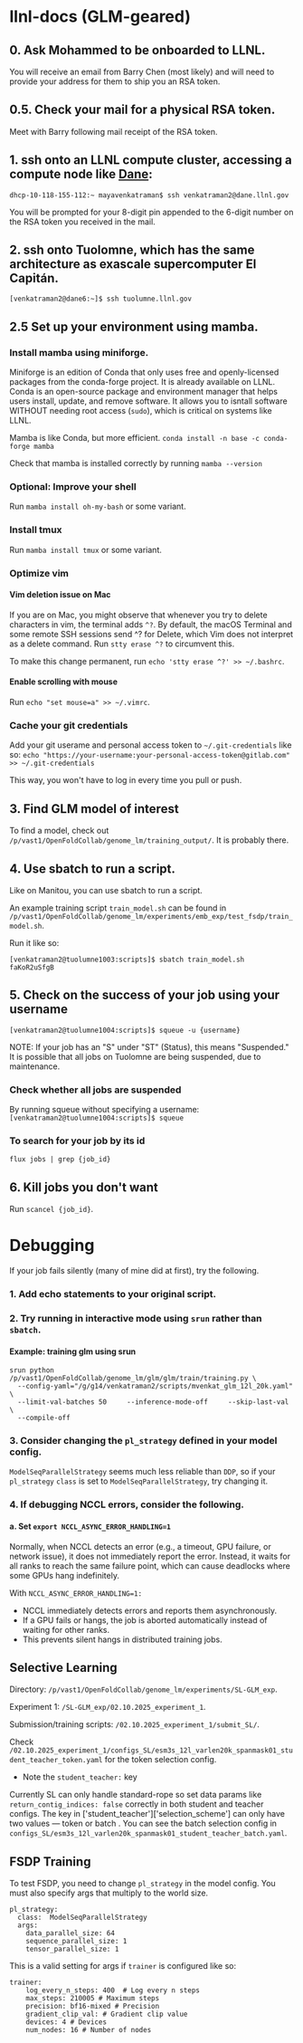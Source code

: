 # llnl-docs (GLM-geared)

## 0. Ask Mohammed to be onboarded to LLNL. 

You will receive an email from Barry Chen (most likely) and will need to provide your address for them to ship you an RSA token. 

## 0.5. Check your mail for a physical RSA token. 

Meet with Barry following mail receipt of the RSA token. 

## 1. ssh onto an LLNL compute cluster, accessing a compute node like [Dane](https://hpc.llnl.gov/hardware/compute-platforms/dane):
```
dhcp-10-118-155-112:~ mayavenkatraman$ ssh venkatraman2@dane.llnl.gov
```
You will be prompted for your 8-digit pin appended to the 6-digit number on the RSA token you received in the mail.  

## 2. ssh onto Tuolomne, which has the same architecture as exascale supercomputer El Capitán.
```
[venkatraman2@dane6:~]$ ssh tuolumne.llnl.gov
```

## 2.5 Set up your environment using mamba.

### Install mamba using miniforge.

Miniforge is an edition of Conda that only uses free and openly-licensed packages from the conda-forge project. It is already available on LLNL. Conda is an open-source package and environment manager that helps users install, update, and remove software. It allows you to isntall software WITHOUT needing root access (`sudo`), which is critical on systems like LLNL. 

Mamba is like Conda, but more efficient. 
```conda install -n base -c conda-forge mamba```

Check that mamba is installed correctly by running
```mamba --version```

### Optional: Improve your shell

Run `mamba install oh-my-bash` or some variant. 

### Install tmux

Run `mamba install tmux` or some variant.

### Optimize vim 

#### Vim deletion issue on Mac

If you are on Mac, you might observe that whenever you try to delete characters in vim, the terminal adds `^?`. By default, the macOS Terminal and some remote SSH sessions send ^? for Delete, which Vim does not interpret as a delete command. Run `stty erase ^?` to circumvent this. 

To make this change permanent, run `echo 'stty erase ^?' >> ~/.bashrc`.

#### Enable scrolling with mouse

Run `echo "set mouse=a" >> ~/.vimrc`.

### Cache your git credentials

Add your git userame and personal access token to `~/.git-credentials` like so:
`echo "https://your-username:your-personal-access-token@gitlab.com" >> ~/.git-credentials`

This way, you won't have to log in every time you pull or push. 

## 3. Find GLM model of interest

To find a model, check out `/p/vast1/OpenFoldCollab/genome_lm/training_output/`. It is probably there. 

## 4. Use sbatch to run a script.

Like on Manitou, you can use sbatch to run a script.

An example training script `train_model.sh` can be found in `/p/vast1/OpenFoldCollab/genome_lm/experiments/emb_exp/test_fsdp/train_model.sh`.

Run it like so:
```
[venkatraman2@tuolumne1003:scripts]$ sbatch train_model.sh 
faKoR2uSfgB
```
## 5. Check on the success of your job using your username
`[venkatraman2@tuolumne1004:scripts]$ squeue -u {username}`

NOTE: If your job has an "S" under "ST" (Status), this means "Suspended." It is possible that all jobs on Tuolomne are being suspended, due to maintenance. 

### Check whether all jobs are suspended

By running squeue without specifying a username:
`[venkatraman2@tuolumne1004:scripts]$ squeue`

### To search for your job by its id
`flux jobs | grep {job_id}`

## 6. Kill jobs you don't want

Run `scancel {job_id}`.

# Debugging

If your job fails silently (many of mine did at first), try the following.

### 1. Add echo statements to your original script. 

### 2. Try running in interactive mode using `srun` rather than `sbatch`. 

#### Example: training glm using srun
```
srun python /p/vast1/OpenFoldCollab/genome_lm/glm/glm/train/training.py \
  --config-yaml="/g/g14/venkatraman2/scripts/mvenkat_glm_12l_20k.yaml" \
  --limit-val-batches 50     --inference-mode-off     --skip-last-val \
  --compile-off
```

### 3. Consider changing the `pl_strategy` defined in your model config.

`ModelSeqParallelStrategy` seems much less reliable than `DDP`, so if your `pl_strategy` `class` is set to `ModelSeqParallelStrategy`, try changing it.

### 4. If debugging NCCL errors, consider the following.

#### a. Set `export NCCL_ASYNC_ERROR_HANDLING=1`

Normally, when NCCL detects an error (e.g., a timeout, GPU failure, or network issue), it does not immediately report the error. Instead, it waits for all ranks to reach the same failure point, which can cause deadlocks where some GPUs hang indefinitely.

With `NCCL_ASYNC_ERROR_HANDLING=1:`

- NCCL immediately detects errors and reports them asynchronously.
- If a GPU fails or hangs, the job is aborted automatically instead of waiting for other ranks.
- This prevents silent hangs in distributed training jobs.

## Selective Learning

Directory: `/p/vast1/OpenFoldCollab/genome_lm/experiments/SL-GLM_exp`.

Experiment 1: `/SL-GLM_exp/02.10.2025_experiment_1`.

Submission/training scripts: `/02.10.2025_experiment_1/submit_SL/`.

Check `/02.10.2025_experiment_1/configs_SL/esm3s_12l_varlen20k_spanmask01_student_teacher_token.yaml` for the token selection config.
* Note the `student_teacher:` key

Currently SL can only handle standard-rope so set data params like `return_contig_indices: false`  correctly in both student and teacher configs. The key in ['student_teacher']['selection_scheme']  can only have two values — token or batch . You can see the batch selection config in `configs_SL/esm3s_12l_varlen20k_spanmask01_student_teacher_batch.yaml`.

## FSDP Training

To test FSDP, you need to change `pl_strategy` in the model config. You must also specify args that multiply to the world size.
```
pl_strategy:
  class:  ModelSeqParallelStrategy
  args:
    data_parallel_size: 64 
    sequence_parallel_size: 1
    tensor_parallel_size: 1
```

This is a valid setting for args if `trainer` is configured like so:
```
trainer:
    log_every_n_steps: 400  # Log every n steps
    max_steps: 210005 # Maximum steps
    precision: bf16-mixed # Precision
    gradient_clip_val: # Gradient clip value
    devices: 4 # Devices
    num_nodes: 16 # Number of nodes
```




